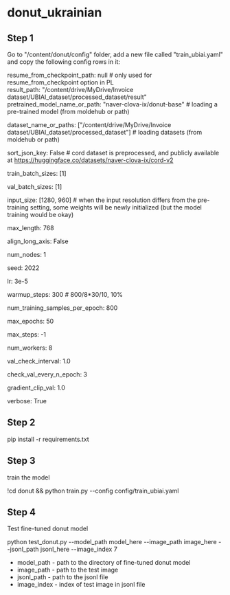 # donut_ukrainian

## Step 1

Go to "/content/donut/config" folder, add a new file called "train_ubiai.yaml" and copy the following config rows in it:

resume_from_checkpoint_path: null # only used for resume_from_checkpoint option in PL\
result_path: "/content/drive/MyDrive/Invoice dataset/UBIAI_dataset/processed_dataset/result"
pretrained_model_name_or_path: "naver-clova-ix/donut-base" # loading a pre-trained model (from moldehub or path)

dataset_name_or_paths: ["/content/drive/MyDrive/Invoice dataset/UBIAI_dataset/processed_dataset"] # loading datasets (from moldehub or path)

sort_json_key: False # cord dataset is preprocessed, and publicly available at https://huggingface.co/datasets/naver-clova-ix/cord-v2

train_batch_sizes: [1]

val_batch_sizes: [1]

input_size: [1280, 960] # when the input resolution differs from the pre-training setting, some weights will be newly initialized (but the model training would be okay)

max_length: 768

align_long_axis: False

num_nodes: 1

seed: 2022

lr: 3e-5

warmup_steps: 300 # 800/8*30/10, 10%

num_training_samples_per_epoch: 800

max_epochs: 50

max_steps: -1

num_workers: 8

val_check_interval: 1.0

check_val_every_n_epoch: 3

gradient_clip_val: 1.0

verbose: True

## Step 2

pip install -r requirements.txt

## Step 3

train the model

!cd donut && python train.py --config config/train_ubiai.yaml

## Step 4

Test fine-tuned donut model

python test_donut.py --model_path model_here --image_path image_here --jsonl_path jsonl_here --image_index 7

- model_path - path to the directory of fine-tuned donut model
- image_path - path to the test image
- jsonl_path - path to the jsonl file
- image_index - index of test image in jsonl file
